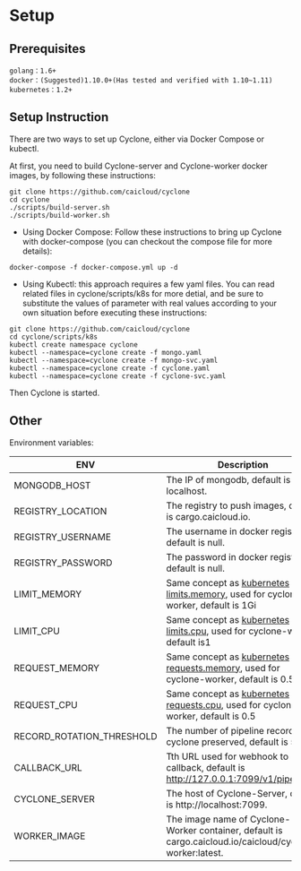 # Setup

## Prerequisites

```
golang：1.6+
docker：(Suggested)1.10.0+(Has tested and verified with 1.10~1.11)
kubernetes：1.2+
```

## Setup Instruction

There are two ways to set up Cyclone, either via Docker Compose or kubectl.

At first, you need to build Cyclone-server and Cyclone-worker docker images, by following these instructions: 

```
git clone https://github.com/caicloud/cyclone
cd cyclone
./scripts/build-server.sh
./scripts/build-worker.sh
```

- Using Docker Compose: Follow these instructions to bring up Cyclone with docker-compose (you can checkout the compose file for more details):

```
docker-compose -f docker-compose.yml up -d
```

- Using Kubectl: this approach requires a few yaml files. You can read related files in cyclone/scripts/k8s for more detial, and be sure to substitute the values of parameter with real values according to your own situation before executing these instructions:

```
git clone https://github.com/caicloud/cyclone
cd cyclone/scripts/k8s
kubectl create namespace cyclone
kubectl --namespace=cyclone create -f mongo.yaml
kubectl --namespace=cyclone create -f mongo-svc.yaml
kubectl --namespace=cyclone create -f cyclone.yaml
kubectl --namespace=cyclone create -f cyclone-svc.yaml
```

Then Cyclone is started.

## Other

Environment variables: 

| ENV                       | Description                              |
| ------------------------- | ---------------------------------------- |
| MONGODB_HOST              | The IP of mongodb, default is localhost. |
| REGISTRY_LOCATION         | The registry to push images, default is cargo.caicloud.io. |
| REGISTRY_USERNAME         | The username in docker registry, default is null. |
| REGISTRY_PASSWORD         | The password in docker registry, default is null. |
| LIMIT_MEMORY              | Same concept as [kubernetes limits.memory](https://kubernetes.io/docs/concepts/policy/resource-quotas), used for cyclone-worker, default is 1Gi     |
| LIMIT_CPU                 | Same concept as [kubernetes limits.cpu](https://kubernetes.io/docs/concepts/policy/resource-quotas), used for cyclone-worker, default is1           |
| REQUEST_MEMORY            | Same concept as [kubernetes requests.memory](https://kubernetes.io/docs/concepts/policy/resource-quotas), used for cyclone-worker, default is 0.5Gi |
| REQUEST_CPU               | Same concept as [kubernetes requests.cpu](https://kubernetes.io/docs/concepts/policy/resource-quotas), used for cyclone-worker, default is 0.5      |
| RECORD_ROTATION_THRESHOLD | The number of pipeline records cyclone preserved, default is 50      |
| CALLBACK_URL              | Tth URL used for webhook to callback, default is http://127.0.0.1:7099/v1/pipelines       |
| CYCLONE_SERVER            | The host of Cyclone-Server, default is http://localhost:7099. |
| WORKER_IMAGE              | The image name of Cyclone-Worker container, default is cargo.caicloud.io/caicloud/cyclone-worker:latest. |
